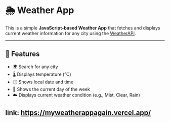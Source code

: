 # 🌦️ Weather App

This is a simple **JavaScript-based Weather App** that fetches and displays current weather information for any city using the [WeatherAPI](https://www.weatherapi.com/).

---

## 🚀 Features

- 🌍 Search for any city
- 🌡️ Displays temperature (°C)
- 🕒 Shows local date and time
- 📅 Shows the current day of the week
- ☁️ Displays current weather condition (e.g., Mist, Clear, Rain)

link: https://myweatherappagain.vercel.app/
---
